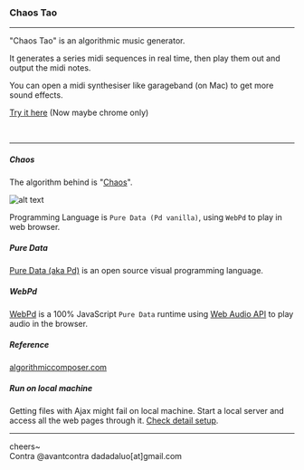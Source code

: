 ### Chaos Tao
----
"Chaos Tao" is an algorithmic music generator.

It generates a series midi sequences in real time, then play them out and output the midi notes.

You can open a midi synthesiser like garageband (on Mac) to get more sound effects.

[Try it here](https://www.floatbug.com/chaostao/) (Now maybe chrome only)

<br>

----

##### Chaos

The algorithm behind is "[Chaos](https://en.wikipedia.org/wiki/Chaos)".

![alt text](https://www.floatbug.com/chaostao/examples/assets/chaos.jpg)

Programming Language is `Pure Data (Pd vanilla)`, using `WebPd` to play in web browser.

##### Pure Data
[Pure Data (aka Pd)](http://puredata.info/) is an open source visual programming language.

##### WebPd
[WebPd](https://github.com/sebpiq/WebPd) is a 100% JavaScript `Pure Data` runtime using [Web Audio API](http://webaudio.github.io/web-audio-api/) to play audio in the browser.


##### Reference
[algorithmiccomposer.com](http://algorithmiccomposer.com/2011/08/chaos-in-max-and-puredata.html)

##### Run on local machine
Getting files with Ajax might fail on local machine. Start a local server and access all the web pages through it.
[Check detail setup](https://github.com/sebpiq/WebPd#i-cant-run-any-webpd-demo-on-my-computer).

----
cheers~ <br>Contra @avantcontra dadadaluo[at]gmail.com

